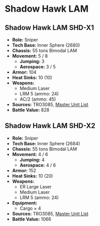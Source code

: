 # Shadow Hawk LAM
## Shadow Hawk LAM SHD-X1
- **Role:** Sniper
- **Tech Base:** Inner Sphere (2680)
- **Chassis:** 55 tons Bimodal LAM
- **Movement:** 5 / 8
  - **Jumping:** 3
  - **Aerospace:** 3 / 5
- **Armor:** 104
- **Heat Sinks:** 10 (10)
- **Weapons:**
  - Medium Laser
  - LRM 5 (ammo: 24)
  - AC/2 (ammo: 45)
- **Sources:** TRO3085, [Master Unit List](http://masterunitlist.info/Unit/Details/5039/shadow-hawk-lam-shd-x1)
- **Battle Value:** 828

## Shadow Hawk LAM SHD-X2
- **Role:** Sniper
- **Tech Base:** Inner Sphere (2684)
- **Chassis:** 55 tons Bimodal LAM
- **Movement:** 4 / 6
  - **Jumping:** 4
  - **Aerospace:** 4 / 6
- **Armor:** 152
- **Heat Sinks:** 10 (20)
- **Weapons:**
  - ER Large Laser
  - Medium Laser
  - LRM 5 (ammo: 24)
- **Equipment:**
  - Cargo × 4
- **Sources:** TRO3085, [Master Unit List](http://masterunitlist.info/Unit/Details/5040/shadow-hawk-lam-shd-x2)
- **Battle Value:** 1066

